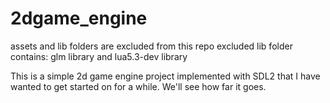 # 2dgame_engine
assets and lib folders are excluded from this repo
excluded lib folder contains: glm library and lua5.3-dev library

This is a simple 2d game engine project implemented with SDL2 that I have wanted to get started on for a while. We'll see how far it goes.
